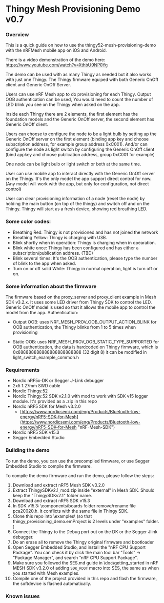 # Thingy Mesh Provisioning Demo v0.7
### Overview
This is a quick guide on how to use the thingy52-mesh-provisioning-demo with the nRFMesh mobile app on iOS and Android.

There is a video demonstration of the demo here: https://www.youtube.com/watch?v=XthbU9NP0Yg

The demo can be used with as many Thingy as needed but it also works with just one Thingy. The Thingy firmware equiped with both Generic OnOff client and Generic OnOff Server.

Users can use nRF Mesh app to do provisioning for each Thingy. Output OOB authentication can be used, You would need to count the number of LED blink you see on the Thingy when asked on the app. 

Inside each Thingy there are 2 elements, the first element has the foundation models and the Generic OnOff server, the second element has Generic OnOff client.

Users can choose to configure the node to be a light bulb by setting up the Generic OnOff server on the first element (binding app key and choose subscription address, for example group address 0xC001). And/or can configure the node as light switch by configuring the Generic OnOff client (bind appkey and choose publication address, group 0xC001 for example)

One node can be light bulb or light switch or both at the same time. 

User can use mobile app to interact directly with the Generic OnOff server on the Thingy. It's the only model the app support direct control for now. 
(Any model will work with the app, but only for configuration, not direct control)

User can clear provisioning information of a node (reset the node) by holding the main button (on top of the thingy) and switch off and on the Thingy. Thingy will start as a fresh device, showing red breathing LED.

### Some color codes: 

- Breathing Red: Thingy is not provisioned and has not joined the network
- Breathing Yellow: Thingy is charging with USB. 
- Blink shortly when in operation: Thingy is charging when in opearation. 
- Blink white once: Thingy has been configured and has either a subscription/publication address.  (TBD)
- Blink several times: It's the OOB authentication, please type the number of blink to the app when asked. 
- Turn on or off solid White: Thingy in normal operation, light is turn off or on. 

### Some information about the firmware
The firmware based on the proxy_server and proxy_client example in Mesh SDK v3.2.x. It uses some LED driver from Thingy SDK to control the LED.
Generic OnOff model is used so that it allows the mobile app to control the model from the app. 
Authentication: 

- Output OOB: uses NRF_MESH_PROV_OOB_OUTPUT_ACTION_BLINK for OOB authentication, the Thingy blinks from 1 to 5 times when provisioning 

- Static OOB: uses NRF_MESH_PROV_OOB_STATIC_TYPE_SUPPORTED for OOB authentication, the data is hardcoded on Thingy firmware, which is 0x888888888888888888888888 (32 digit 8) it can be modified in light_switch_example_common.h

### Requirements
- Nordic nRF5x-DK or Segger J-Link debugger
- 2x5 1.27mm SWD cable
- Nordic Thingy:52 
- Nordic Thingy:52 SDK v2.1.0 with mod to work with SDK v15 logger module. It's provided as a .zip in this repo
- Nordic nRF5 SDK for Mesh v3.2.0
    - [https://www.nordicsemi.com/eng/Products/Bluetooth-low-energy/nRF5-SDK-for-Mesh](https://www.nordicsemi.com/eng/Products/Bluetooth-low-energy/nRF5-SDK-for-Mesh "nRF-Mesh-SDK")
- Nordic nRF5 SDK v15.3
- Segger Embedded Studio 

### Building the demo
To run the demo, you can use the precompiled firmware, or use Segger Embedded Studio to compile the firmware.

To compile the demo firmware and run the demo, please follow the steps:
1. Download and extract nRF5 Mesh SDK v3.2.0
2. Extract ThingySDKv2.1_mod.zip inside "external" in Mesh SDK. Should keep the "ThingySDKv2.1" folder name. 
3. Download and extract nRF5 SDK v15.3 
4. In SDK v15.3: \components\boards folder remove/rename file pca20020.h. It conflicts with the same file in Thingy SDK. 
4. Clone this repo into \examples\ (so that thingy_provisioning_demo.emProject is 2 levels under "examples" folder. )
5. Connect the Thingy to the Debug port out on the DK or the Segger Jlink debugger. 
6. Do an erase all to remove the Thingy original firmware and bootloader
7. Open Segger Embedded Studio, and install the "nRF CPU Support Package". You can check it by click the main tool bar "Tools" -> "Package Manager", and search "nRF CPU Support Package".
8. Make sure you followed the SES.md guide in \doc\getting_started in nRF MESH SDK v3.2.0 of adding `SDK_ROOT` macro into SES, the same as when you started with Mesh examples. 
9. Compile one of the project provided in this repo and flash the firmware, the softdevice is flashed automatically. 

### Known issues

 
 





